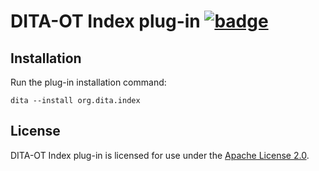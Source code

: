 # DITA-OT Index plug-in [![badge]](https://github.com/dita-ot/org.dita.index/actions?workflow=Java+CI)

## Installation

Run the plug-in installation command:

```shell
dita --install org.dita.index
```

## License

DITA-OT Index plug-in is licensed for use under the [Apache License 2.0][apache].

[apache]: http://www.apache.org/licenses/LICENSE-2.0
[badge]: https://github.com/dita-ot/org.dita.index/workflows/Java%20CI/badge.svg
